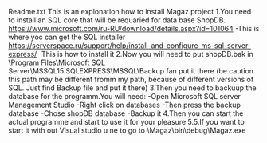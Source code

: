 Readme.txt
This is an explonation how to install Magaz project
1.You need to install an SQL core that will be requaried for data base ShopDB.
https://www.microsoft.com/ru-RU/download/details.aspx?id=101064 -This is where yoc can get the SQL installer
https://serverspace.ru/support/help/install-and-configure-ms-sql-server-express/ -This is how to install it
2.Now you will need to put shopDB.bak in \Program Files\Microsoft SQL Server\MSSQL15.SQLEXPRESS\MSSQL\Backup fan put it there
(be caution this path may be different fromm my path, because of different versions of SQL. Just find Backup file and put it there)
3.Then you need to backuup the database for the programm.You will need:
-Open Microsoft SQL server Management Studio
-Right click on databases
-Then press the backup database
-Chose shopDB database
-Backup it
4.Then you can start the actual programme and start to use it for your pleasure
5.5.If you want to start it with out Visual studio u ne to go to \Magaz\bin\debug\Magaz.exe
